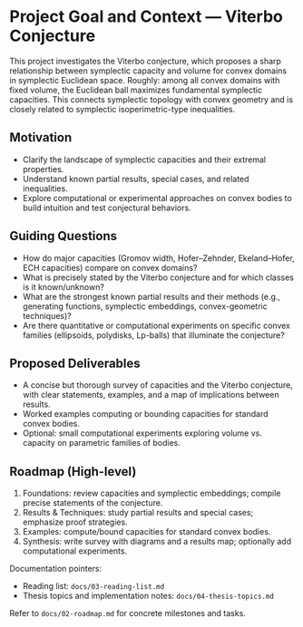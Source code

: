 # Project Goal and Context — Viterbo Conjecture

This project investigates the Viterbo conjecture, which proposes a sharp relationship between symplectic capacity and volume for convex domains in symplectic Euclidean space. Roughly: among all convex domains with fixed volume, the Euclidean ball maximizes fundamental symplectic capacities. This connects symplectic topology with convex geometry and is closely related to symplectic isoperimetric-type inequalities.

## Motivation
- Clarify the landscape of symplectic capacities and their extremal properties.
- Understand known partial results, special cases, and related inequalities.
- Explore computational or experimental approaches on convex bodies to build intuition and test conjectural behaviors.

## Guiding Questions
- How do major capacities (Gromov width, Hofer–Zehnder, Ekeland–Hofer, ECH capacities) compare on convex domains?
- What is precisely stated by the Viterbo conjecture and for which classes is it known/unknown?
- What are the strongest known partial results and their methods (e.g., generating functions, symplectic embeddings, convex-geometric techniques)?
- Are there quantitative or computational experiments on specific convex families (ellipsoids, polydisks, Lp-balls) that illuminate the conjecture?

## Proposed Deliverables
- A concise but thorough survey of capacities and the Viterbo conjecture, with clear statements, examples, and a map of implications between results.
- Worked examples computing or bounding capacities for standard convex bodies.
- Optional: small computational experiments exploring volume vs. capacity on parametric families of bodies.

## Roadmap (High-level)
1. Foundations: review capacities and symplectic embeddings; compile precise statements of the conjecture.
2. Results & Techniques: study partial results and special cases; emphasize proof strategies.
3. Examples: compute/bound capacities for standard convex bodies.
4. Synthesis: write survey with diagrams and a results map; optionally add computational experiments.

Documentation pointers:
- Reading list: `docs/03-reading-list.md`
- Thesis topics and implementation notes: `docs/04-thesis-topics.md`

Refer to `docs/02-roadmap.md` for concrete milestones and tasks.
